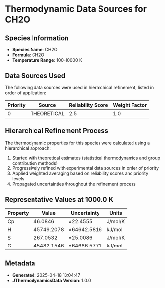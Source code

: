 # Thermodynamic Data Sources for CH2O

## Species Information
- **Species Name**: CH2O
- **Formula**: CH2O
- **Temperature Range**: 100-10000 K

## Data Sources Used
The following data sources were used in hierarchical refinement, listed in order of application:

| Priority | Source | Reliability Score | Weight Factor |
|----------|--------|-------------------|---------------|
| 0 | THEORETICAL | 2.5 | 1.0 |

## Hierarchical Refinement Process
The thermodynamic properties for this species were calculated using a hierarchical approach:

1. Started with theoretical estimates (statistical thermodynamics and group contribution methods)
2. Progressively refined with experimental data sources in order of priority
3. Applied weighted averaging based on reliability scores and priority levels
4. Propagated uncertainties throughout the refinement process

## Representative Values at 1000.0 K
| Property | Value | Uncertainty | Units |
|----------|-------|-------------|-------|
| Cp | 46.0846 | ±22.4555 | J/mol/K |
| H | 45749.2078 | ±64642.5816 | kJ/mol |
| S | 267.0532 | ±25.0086 | J/mol/K |
| G | 45482.1546 | ±64666.5771 | kJ/mol |

## Metadata
- **Generated**: 2025-04-18 13:04:47
- **JThermodynamicsData Version**: 1.0.0

